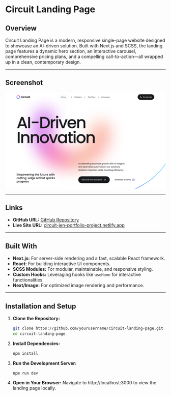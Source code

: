 # Circuit Landing Page

## Overview

Circuit Landing Page is a modern, responsive single-page website designed to showcase an AI-driven solution. Built with Next.js and SCSS, the landing page features a dynamic hero section, an interactive carousel, comprehensive pricing plans, and a compelling call-to-action—all wrapped up in a clean, contemporary design.

---

## Screenshot

![Circuit Landing Page Screenshot](./src/assets/demo.png)

---

## Links

- **GitHub URL:** [GitHub Repository](https://github.com/jenniferokafor/circuit-landing-page)
- **Live Site URL:** [circuit-jen-portfolio-project.netlify.app](https://circuit-jen-portfolio-project.netlify.app/)

---

## Built With

- **Next.js:** For server-side rendering and a fast, scalable React framework.
- **React:** For building interactive UI components.
- **SCSS Modules:** For modular, maintainable, and responsive styling.
- **Custom Hooks:** Leveraging hooks like `useHome` for interactive functionalities.
- **Next/Image:** For optimized image rendering and performance.

---

## Installation and Setup

1. **Clone the Repository:**

   ```bash
   git clone https://github.com/yourusername/circuit-landing-page.git
   cd circuit-landing-page
   ```

2. **Install Dependencies:**

   ```bash
   npm install
   ```

3. **Run the Development Server:**

   ```bash
   npm run dev
   ```

4. **Open in Your Browser:**
   Navigate to http://localhost:3000 to view the landing page locally.
